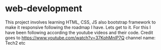 # web-development
This project involves learning HTML, CSS, JS also bootstrap framework to make it responsive following the roadmap I have. Lets get to it.
For this I have been following according the youtube videos and their code. 
Credit goes to https://www.youtube.com/watch?v=37KohMnlP7Q channel name: Tech2 etc

